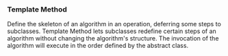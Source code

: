 ### Template Method

Define the skeleton of an algorithm in an operation, deferring some steps to subclasses. Template Method lets subclasses redefine certain steps of an algorithm without changing the algorithm's structure. The invocation of the algorithm will execute in the order defined by the abstract class.

